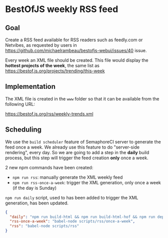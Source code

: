# BestOfJS weekly RSS feed

## Goal

Create a RSS feed available for RSS readers such as feedly.com or Netvibes, as requested by users in https://github.com/michaelrambeau/bestofjs-webui/issues/40 issue.

Every week an XML file should be created.
This file would display the **hottest projects of the week**, the same list as https://bestof.js.org/projects/trending/this-week

## Implementation

The XML file is created in the `www` folder so that it can be available from the following URL:

https://bestof.js.org/rss/weekly-trends.xml

## Scheduling

We use the `build scheduler` feature of SemaphoreCI server to generate the feed once a week.
We already use this feature to do "server-side rendering", every day.
So we are going to add a step in the **daily** build process, but this step will trigger the feed creation **only** once a week.

2 new npm commands have been created:

* `npm run rss`: manually generate the XML weekly feed
* `npm run rss-once-a-week`: trigger the XML generation, only once a week (if the day is Sunday)

`npm run daily` script, used to has been added to trigger the XML generation, has been updated.


```json
{
  "daily": "npm run build-html && npm run build-html-hof && npm run deploy-html && npm run rss-once-a-week",
  "rss-once-a-week": "babel-node scripts/rss/once-a-week",
  "rss": "babel-node scripts/rss"
}
```
